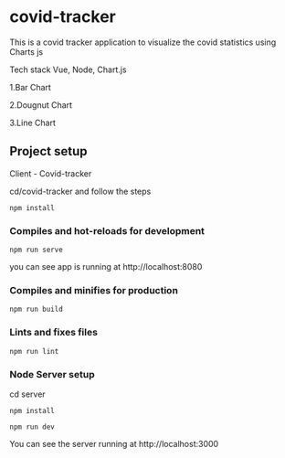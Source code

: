 # covid-tracker

This is a covid tracker application to visualize the covid statistics using Charts js

Tech stack
Vue, Node, Chart.js

1.Bar Chart


2.Dougnut Chart


3.Line Chart

## Project setup

Client - Covid-tracker

cd/covid-tracker and follow the steps
    
```
npm install
```

### Compiles and hot-reloads for development

```
npm run serve
```

you can see app is running at http://localhost:8080


### Compiles and minifies for production

```
npm run build
```

### Lints and fixes files

```
npm run lint
```


### Node Server setup
cd server

```
npm install
```

```
npm run dev
````
You can see the server running at http://localhost:3000


